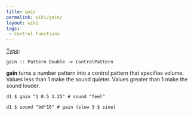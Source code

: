 ```yaml
---
title: gain
permalink: wiki/gain/
layout: wiki
tags:
 - Control Functions
---
```


[Type](/wiki/Type_signature "wikilink"):

    gain :: Pattern Double -> ControlPattern

**gain** turns a number pattern into a control pattern that specifies
volume. Values less than 1 make the sound quieter. Values greater than 1
make the sound louder.

    d1 $ gain "1 0.5 1.25" # sound "feel"

    d1 $ sound "bd*16" # gain (slow 3 $ sine)
